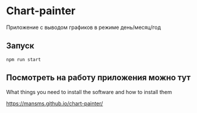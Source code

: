 # Chart-painter

Приложение с выводом графиков в режиме день/месяц/год

## Запуск

```
npm run start
```

## Посмотреть на работу приложения можно тут

What things you need to install the software and how to install them

https://mansms.github.io/chart-painter/
